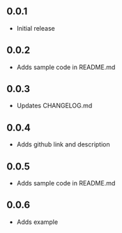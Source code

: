 ## 0.0.1

* Initial release

## 0.0.2

* Adds sample code in README.md

## 0.0.3

* Updates CHANGELOG.md

## 0.0.4

* Adds github link and description

## 0.0.5

* Adds sample code in README.md

## 0.0.6

* Adds example